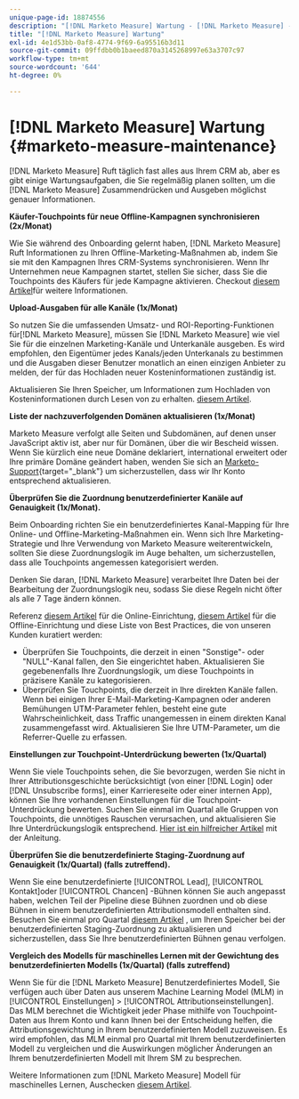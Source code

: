 ```yaml
---
unique-page-id: 18874556
description: "[!DNL Marketo Measure] Wartung - [!DNL Marketo Measure] - Produktdokumentation"
title: "[!DNL Marketo Measure] Wartung"
exl-id: 4e1d53bb-0af8-4774-9f69-6a95516b3d11
source-git-commit: 09ffdbb0b1baeed870a3145268997e63a3707c97
workflow-type: tm+mt
source-wordcount: '644'
ht-degree: 0%

---
```


# [!DNL Marketo Measure] Wartung {#marketo-measure-maintenance}

[!DNL Marketo Measure] Ruft täglich fast alles aus Ihrem CRM ab, aber es gibt einige Wartungsaufgaben, die Sie regelmäßig planen sollten, um die [!DNL Marketo Measure] Zusammendrücken und Ausgeben möglichst genauer Informationen.

**Käufer-Touchpoints für neue Offline-Kampagnen synchronisieren (2x/Monat)**

Wie Sie während des Onboarding gelernt haben, [!DNL Marketo Measure] Ruft Informationen zu Ihren Offline-Marketing-Maßnahmen ab, indem Sie sie mit den Kampagnen Ihres CRM-Systems synchronisieren. Wenn Ihr Unternehmen neue Kampagnen startet, stellen Sie sicher, dass Sie die Touchpoints des Käufers für jede Kampagne aktivieren. Checkout [diesem Artikel](/help/channel-tracking-and-setup/offline-channels/syncing-offline-campaigns.md)für weitere Informationen.

**Upload-Ausgaben für alle Kanäle (1x/Monat)**

So nutzen Sie die umfassenden Umsatz- und ROI-Reporting-Funktionen für[!DNL Marketo Measure], müssen Sie [!DNL Marketo Measure] wie viel Sie für die einzelnen Marketing-Kanäle und Unterkanäle ausgeben. Es wird empfohlen, den Eigentümer jedes Kanals/jeden Unterkanals zu bestimmen und die Ausgaben dieser Benutzer monatlich an einen einzigen Anbieter zu melden, der für das Hochladen neuer Kosteninformationen zuständig ist.

Aktualisieren Sie Ihren Speicher, um Informationen zum Hochladen von Kosteninformationen durch Lesen von zu erhalten. [diesem Artikel](/help/marketing-spend/spend-management/marketing-channel-costs.md).

**Liste der nachzuverfolgenden Domänen aktualisieren (1x/Monat)**

Marketo Measure verfolgt alle Seiten und Subdomänen, auf denen unser JavaScript aktiv ist, aber nur für Domänen, über die wir Bescheid wissen. Wenn Sie kürzlich eine neue Domäne deklariert, international erweitert oder Ihre primäre Domäne geändert haben, wenden Sie sich an [Marketo-Support](https://nation.marketo.com/t5/support/ct-p/Support){target="_blank"} um sicherzustellen, dass wir Ihr Konto entsprechend aktualisieren.

**Überprüfen Sie die Zuordnung benutzerdefinierter Kanäle auf Genauigkeit (1x/Monat).**

Beim Onboarding richten Sie ein benutzerdefiniertes Kanal-Mapping für Ihre Online- und Offline-Marketing-Maßnahmen ein. Wenn sich Ihre Marketing-Strategie und Ihre Verwendung von Marketo Measure weiterentwickeln, sollten Sie diese Zuordnungslogik im Auge behalten, um sicherzustellen, dass alle Touchpoints angemessen kategorisiert werden.

Denken Sie daran, [!DNL Marketo Measure] verarbeitet Ihre Daten bei der Bearbeitung der Zuordnungslogik neu, sodass Sie diese Regeln nicht öfter als alle 7 Tage ändern können.

Referenz [diesem Artikel](/help/channel-tracking-and-setup/online-channels/online-custom-channel-setup.md) für die Online-Einrichtung, [diesem Artikel](/help/channel-tracking-and-setup/offline-channels/offline-custom-channel-setup.md) für die Offline-Einrichtung und diese Liste von Best Practices, die von unseren Kunden kuratiert werden:

* Überprüfen Sie Touchpoints, die derzeit in einen &quot;Sonstige&quot;- oder &quot;NULL&quot;-Kanal fallen, den Sie eingerichtet haben. Aktualisieren Sie gegebenenfalls Ihre Zuordnungslogik, um diese Touchpoints in präzisere Kanäle zu kategorisieren.
* Überprüfen Sie Touchpoints, die derzeit in Ihre direkten Kanäle fallen. Wenn bei einigen Ihrer E-Mail-Marketing-Kampagnen oder anderen Bemühungen UTM-Parameter fehlen, besteht eine gute Wahrscheinlichkeit, dass Traffic unangemessen in einem direkten Kanal zusammengefasst wird. Aktualisieren Sie Ihre UTM-Parameter, um die Referrer-Quelle zu erfassen.

**Einstellungen zur Touchpoint-Unterdrückung bewerten (1x/Quartal)**

Wenn Sie viele Touchpoints sehen, die Sie bevorzugen, werden Sie nicht in Ihrer Attributionsgeschichte berücksichtigt (von einer [!DNL Login] oder [!DNL Unsubscribe forms], einer Karriereseite oder einer internen App), können Sie Ihre vorhandenen Einstellungen für die Touchpoint-Unterdrückung bewerten. Suchen Sie einmal im Quartal alle Gruppen von Touchpoints, die unnötiges Rauschen verursachen, und aktualisieren Sie Ihre Unterdrückungslogik entsprechend. [Hier ist ein hilfreicher Artikel](/help/advanced-marketo-measure-features/touchpoint-settings/touchpoint-removal-and-touchpoint-suppression.md)  mit der Anleitung.

**Überprüfen Sie die benutzerdefinierte Staging-Zuordnung auf Genauigkeit (1x/Quartal) (falls zutreffend).**

Wenn Sie eine benutzerdefinierte [!UICONTROL Lead], [!UICONTROL Kontakt]oder [!UICONTROL Chancen] -Bühnen können Sie auch angepasst haben, welchen Teil der Pipeline diese Bühnen zuordnen und ob diese Bühnen in einem benutzerdefinierten Attributionsmodell enthalten sind. Besuchen Sie einmal pro Quartal [diesem Artikel](/help/advanced-marketo-measure-features/custom-attribution-models/custom-attribution-model-and-setup.md) , um Ihren Speicher bei der benutzerdefinierten Staging-Zuordnung zu aktualisieren und sicherzustellen, dass Sie Ihre benutzerdefinierten Bühnen genau verfolgen.

**Vergleich des Modells für maschinelles Lernen mit der Gewichtung des benutzerdefinierten Modells (1x/Quartal) (falls zutreffend)**

Wenn Sie für die [!DNL Marketo Measure] Benutzerdefiniertes Modell, Sie verfügen auch über Daten aus unserem Machine Learning Model (MLM) in [!UICONTROL Einstellungen] > [!UICONTROL Attributionseinstellungen]. Das MLM berechnet die Wichtigkeit jeder Phase mithilfe von Touchpoint-Daten aus Ihrem Konto und kann Ihnen bei der Entscheidung helfen, die Attributionsgewichtung in Ihrem benutzerdefinierten Modell zuzuweisen. Es wird empfohlen, das MLM einmal pro Quartal mit Ihrem benutzerdefinierten Modell zu vergleichen und die Auswirkungen möglicher Änderungen an Ihrem benutzerdefinierten Modell mit Ihrem SM zu besprechen.

Weitere Informationen zum [!DNL Marketo Measure] Modell für maschinelles Lernen, Auschecken [diesem Artikel](/help/advanced-marketo-measure-features/custom-attribution-models/machine-learning-model-faq.md).

